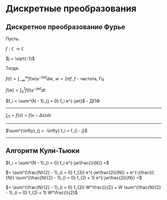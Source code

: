 # Дискретные преобразования

## Дискретное преобразование Фурье

Пусть:

$f: \mathbb{C} \rightarrow \mathbb{C}$

$j = \sqrt{-1}$

Тогда:

$f(t) = \int^{\infty}_{-\infty} f(w) e^{-jwt} dw$, $w = 2\pi f$, $f$ - частота, Гц

$f(w) = \int^1_0 f(t) e^{-jwt} dt$

$f_i = \sum^{N - 1}_{j = 0} f_i e^{-jwt}$ - ДПФ

---

$\int_П = f(x) = f(x - \Delta x) dx$

---

$\sum^{\infty}_{j = -\infty} f_i = f_{i - j}$

---

## Алгоритм Кули-Тьюки

$f_i = \sum^{N - 1}_{i = 0} f_i e^{-jw\frac{i}{N}} =$

$= \sum^{\frac{N}{2} - 1}_{i = 0} f_{2i} e^{-jw\frac{2i}{N}} + e^{-j\frac{i}{N}} \sum^{\frac{N}{2} - 1}_{i = 0} f_{2i + 1} e^{-jw\frac{2i}{N}} =$

$= \sum^{\frac{N}{2} - 1}_{i = 0} f_{2i} W^\frac{i}{2} + W \sum^{\frac{N}{2} - 1}_{i = 0} f_{2i + 1} W^\frac{i}{2}$

